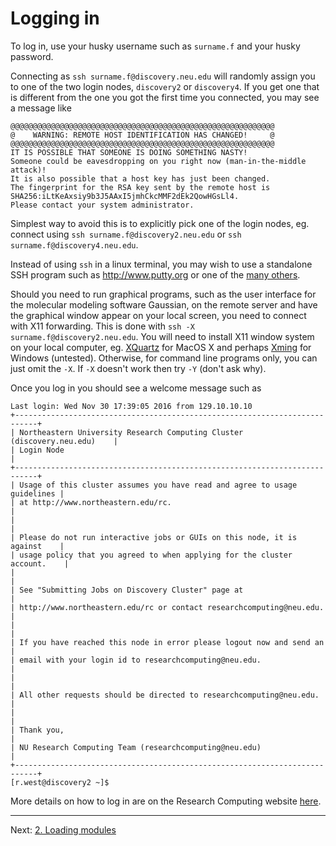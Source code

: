 # Logging in

To log in, use your husky username such as `surname.f` and your husky password.

Connecting as `ssh surname.f@discovery.neu.edu` will randomly assign you to one of the two login nodes,
`discovery2` or `discovery4`. If you get one that is different from the one you got the first time
you connected, you may see a message like
```
@@@@@@@@@@@@@@@@@@@@@@@@@@@@@@@@@@@@@@@@@@@@@@@@@@@@@@@@@@@
@    WARNING: REMOTE HOST IDENTIFICATION HAS CHANGED!     @
@@@@@@@@@@@@@@@@@@@@@@@@@@@@@@@@@@@@@@@@@@@@@@@@@@@@@@@@@@@
IT IS POSSIBLE THAT SOMEONE IS DOING SOMETHING NASTY!
Someone could be eavesdropping on you right now (man-in-the-middle attack)!
It is also possible that a host key has just been changed.
The fingerprint for the RSA key sent by the remote host is
SHA256:iLtKeAxsiy9b3J5AAxI5jmhCkcMMF2dEk2QowHGsLl4.
Please contact your system administrator.
```

Simplest way to avoid this is to explicitly pick one of the login nodes, eg. connect using
`ssh surname.f@discovery2.neu.edu`  or `ssh surname.f@discovery4.neu.edu`.

Instead of using `ssh` in a linux terminal, you may wish to use a standalone SSH program
such as http://www.putty.org or one of the [many others](https://en.wikipedia.org/wiki/Comparison_of_SSH_clients).

Should you need to run graphical programs, such as the user interface for the molecular modeling software Gaussian,
on the remote server and have the graphical window appear on your local screen, you need to connect
with X11 forwarding. This is done with `ssh -X surname.f@discovery2.neu.edu`. You will need
to install X11 window system on your local computer, eg. [XQuartz](https://www.xquartz.org) for MacOS X and perhaps [Xming](http://www.straightrunning.com/XmingNotes/) for Windows (untested).
Otherwise, for command line programs only, you can just omit the `-X`. If `-X` doesn't work then try `-Y` (don't ask why).

Once you log in you should see a welcome message such as

```
Last login: Wed Nov 30 17:39:05 2016 from 129.10.10.10
+---------------------------------------------------------------------------+
| Northeastern University Research Computing Cluster (discovery.neu.edu)    |
| Login Node                                                                |
+---------------------------------------------------------------------------+
| Usage of this cluster assumes you have read and agree to usage guidelines |
| at http://www.northeastern.edu/rc.                                        |
|                                                                           |
| Please do not run interactive jobs or GUIs on this node, it is against    |
| usage policy that you agreed to when applying for the cluster account.    |
|                                                                           |
| See "Submitting Jobs on Discovery Cluster" page at                        |
| http://www.northeastern.edu/rc or contact researchcomputing@neu.edu.      |
|                                                                           |
| If you have reached this node in error please logout now and send an      |
| email with your login id to researchcomputing@neu.edu.                    |
|                                                                           |
| All other requests should be directed to researchcomputing@neu.edu.       |
|                                                                           |
| Thank you,                                                                |
| NU Research Computing Team (researchcomputing@neu.edu)                    |
+---------------------------------------------------------------------------+
[r.west@discovery2 ~]$
```

More details on how to log in are on the Research Computing website [here](http://nuweb12.neu.edu/rc/?page_id=75).

---
Next: [2. Loading modules](02-modules.md)

